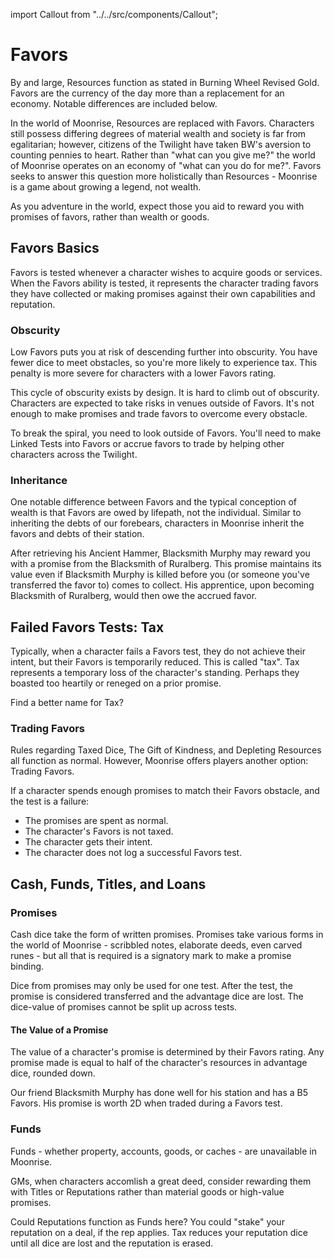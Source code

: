 import Callout from "../../src/components/Callout";

# Favors

By and large, Resources function as stated in Burning Wheel Revised Gold. Favors are the currency of the day more than a replacement for an economy. Notable differences are included below.

In the world of Moonrise, Resources are replaced with Favors. Characters still possess differing degrees of material wealth and society is far from egalitarian; however, citizens of the Twilight have taken BW's aversion to counting pennies to heart. Rather than "what can you give me?" the world of Moonrise operates on an economy of "what can you do for me?". Favors seeks to answer this question more holistically than Resources - Moonrise is a game about growing a legend, not wealth.

As you adventure in the world, expect those you aid to reward you with promises of favors, rather than wealth or goods.

## Favors Basics

Favors is tested whenever a character wishes to acquire goods or services. When the Favors ability is tested, it represents the character trading favors they have collected or making promises against their own capabilities and reputation.

### Obscurity

Low Favors puts you at risk of descending further into obscurity. You have fewer dice to meet obstacles, so you're more likely to experience tax. This penalty is more severe for characters with a lower Favors rating.

This cycle of obscurity exists by design. It is hard to climb out of obscurity. Characters are expected to take risks in venues outside of Favors. It's not enough to make promises and trade favors to overcome every obstacle.

To break the spiral, you need to look outside of Favors. You'll need to make Linked Tests into Favors or accrue favors to trade by helping other characters across the Twilight.

### Inheritance

One notable difference between Favors and the typical conception of wealth is that Favors are owed by lifepath, not the individual. Similar to inheriting the debts of our forebears, characters in Moonrise inherit the favors and debts of their station.

<Callout title="Example">
After retrieving his Ancient Hammer, Blacksmith Murphy may reward you with a promise from the Blacksmith of Ruralberg. This promise maintains its value even if Blacksmith Murphy is killed before you (or someone you've transferred the favor to) comes to collect. His apprentice, upon becoming Blacksmith of Ruralberg, would then owe the accrued favor.
</Callout>

## Failed Favors Tests: Tax

Typically, when a character fails a Favors test, they do not achieve their intent, but their Favors is temporarily reduced. This is called "tax". Tax represents a temporary loss of the character's standing. Perhaps they boasted too heartily or reneged on a prior promise.

<Callout title="Design Note">
Find a better name for Tax?
</Callout>

### Trading Favors

Rules regarding Taxed Dice, The Gift of Kindness, and Depleting Resources all function as normal. However, Moonrise offers players another option: Trading Favors.

If a character spends enough promises to match their Favors obstacle, and the test is a failure:

- The promises are spent as normal.
- The character's Favors is not taxed.
- The character gets their intent.
- The character does not log a successful Favors test.

## Cash, Funds, Titles, and Loans

### Promises

Cash dice take the form of written promises. Promises take various forms in the world of Moonrise - scribbled notes, elaborate deeds, even carved runes - but all that is required is a signatory mark to make a promise binding.

Dice from promises may only be used for one test. After the test, the promise is considered transferred and the advantage dice are lost. The dice-value of promises cannot be split up across tests.

#### The Value of a Promise

The value of a character's promise is determined by their Favors rating. Any promise made is equal to half of the character's resources in advantage dice, rounded down.

<Callout title="Example">
Our friend Blacksmith Murphy has done well for his station and has a B5 Favors. His promise is worth 2D when traded during a Favors test.
</Callout>

### Funds

Funds - whether property, accounts, goods, or caches - are unavailable in Moonrise.

GMs, when characters accomlish a great deed, consider rewarding them with Titles or Reputations rather than material goods or high-value promises.

<Callout title="Design Question">
Could Reputations function as Funds here? You could "stake" your reputation on a deal, if the rep applies. Tax reduces your reputation dice until all dice are lost and the reputation is erased.
</Callout>

